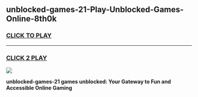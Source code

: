 
## unblocked-games-21-Play-Unblocked-Games-Online-8th0k
<h3>
<a href="https://premium76.site?title=unblocked-games-21&ref=24A">CLICK TO PLAY</a></h3>
<hr>

<h3>
<a href="https://premium76.site?title=unblocked-games-21&ref=24A">CLICK 2 PLAY</a>
  
</h3>

<a href="https://premium76.site?title=unblocked-games-21&ref=24A"><img src="https://clearcache.store/games.png"></a>


**unblocked-games-21 games unblocked: Your Gateway to Fun and Accessible Online Gaming**
